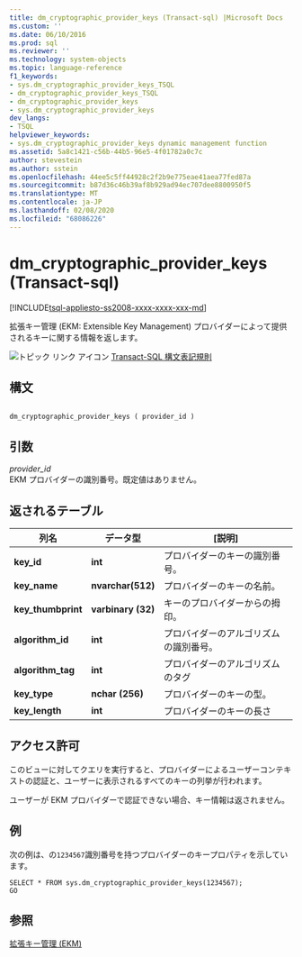 ```yaml
---
title: dm_cryptographic_provider_keys (Transact-sql) |Microsoft Docs
ms.custom: ''
ms.date: 06/10/2016
ms.prod: sql
ms.reviewer: ''
ms.technology: system-objects
ms.topic: language-reference
f1_keywords:
- sys.dm_cryptographic_provider_keys_TSQL
- dm_cryptographic_provider_keys_TSQL
- dm_cryptographic_provider_keys
- sys.dm_cryptographic_provider_keys
dev_langs:
- TSQL
helpviewer_keywords:
- sys.dm_cryptographic_provider_keys dynamic management function
ms.assetid: 5a8c1421-c56b-44b5-96e5-4f01782a0c7c
author: stevestein
ms.author: sstein
ms.openlocfilehash: 44ee5c5ff44928c2f2b9e775eae41aea77fed87a
ms.sourcegitcommit: b87d36c46b39af8b929ad94ec707dee8800950f5
ms.translationtype: MT
ms.contentlocale: ja-JP
ms.lasthandoff: 02/08/2020
ms.locfileid: "68086226"
---
```

# <a name="sysdm_cryptographic_provider_keys-transact-sql"></a>dm_cryptographic_provider_keys (Transact-sql)
[!INCLUDE[tsql-appliesto-ss2008-xxxx-xxxx-xxx-md](../../includes/tsql-appliesto-ss2008-xxxx-xxxx-xxx-md.md)]

  拡張キー管理 (EKM: Extensible Key Management) プロバイダーによって提供されるキーに関する情報を返します。  

 ![トピック リンク アイコン](../../database-engine/configure-windows/media/topic-link.gif "トピック リンク アイコン") [Transact-SQL 構文表記規則](../../t-sql/language-elements/transact-sql-syntax-conventions-transact-sql.md)  
  
## <a name="syntax"></a>構文  
  
```  
  
dm_cryptographic_provider_keys ( provider_id )  
```  
  
## <a name="arguments"></a>引数  
 *provider_id*  
 EKM プロバイダーの識別番号。既定値はありません。  
  
## <a name="tables-returned"></a>返されるテーブル  
  
|列名|データ型|[説明]|  
|-----------------|---------------|-----------------|  
|**key_id**|**int**|プロバイダーのキーの識別番号。|  
|**key_name**|**nvarchar(512)**|プロバイダーのキーの名前。|  
|**key_thumbprint**|**varbinary (32)**|キーのプロバイダーからの拇印。|  
|**algorithm_id**|**int**|プロバイダーのアルゴリズムの識別番号。|  
|**algorithm_tag**|**int**|プロバイダーのアルゴリズムのタグ|  
|**key_type**|**nchar (256)**|プロバイダーのキーの型。|  
|**key_length**|**int**|プロバイダーのキーの長さ|  
  
## <a name="permissions"></a>アクセス許可  
 このビューに対してクエリを実行すると、プロバイダーによるユーザーコンテキストの認証と、ユーザーに表示されるすべてのキーの列挙が行われます。  
  
 ユーザーが EKM プロバイダーで認証できない場合、キー情報は返されません。  
  
## <a name="examples"></a>例  
 次の例は、の`1234567`識別番号を持つプロバイダーのキープロパティを示しています。  
  
```  
SELECT * FROM sys.dm_cryptographic_provider_keys(1234567);  
GO  
```  
  
## <a name="see-also"></a>参照  
 [拡張キー管理 &#40;EKM&#41;](../../relational-databases/security/encryption/extensible-key-management-ekm.md)  
  
  

